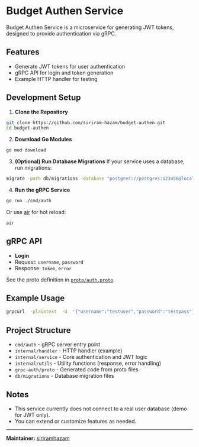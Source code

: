 # Budget Authen Service

Budget Authen Service is a microservice for generating JWT tokens, designed to provide authentication via gRPC.

## Features

- Generate JWT tokens for user authentication
- gRPC API for login and token generation
- Example HTTP handler for testing

## Development Setup

1.  **Clone the Repository**

```sh
git clone https://github.com/siriram-hazam/budget-authen.git
cd budget-authen
```

2.  **Download Go Modules**

```sh
go mod download
```

3.  **(Optional) Run Database Migrations**
    If your service uses a database, run migrations:

```sh
migrate -path db/migrations -database "postgres://postgres:123456@localhost:5432/auth?sslmode=disable" up
```

4.  **Run the gRPC Service**

```sh
go run ./cmd/auth
```

Or use [air](https://github.com/cosmtrek/air) for hot reload:

```sh
air
```

## gRPC API

- **Login**
- Request: `username`, `password`
- Response: `token`, `error`

See the proto definition in [`proto/auth.proto`](proto/auth.proto).

## Example Usage

```sh
grpcurl  -plaintext  -d  '{"username":"testuser","password":"testpass"}'  localhost:8080  auth.AuthService/Login
```

## Project Structure

- `cmd/auth` - gRPC server entry point
- `internal/handler` - HTTP handler (example)
- `internal/service` - Core authentication and JWT logic
- `internal/utils` - Utility functions (response, error handling)
- `grpc-auth/proto` - Generated code from proto files
- `db/migrations` - Database migration files

## Notes

- This service currently does not connect to a real user database (demo for JWT only).
- You can extend or customize features as needed.

---

**Maintainer:** [siriramhazam](https://github.com/siriramhazam)

